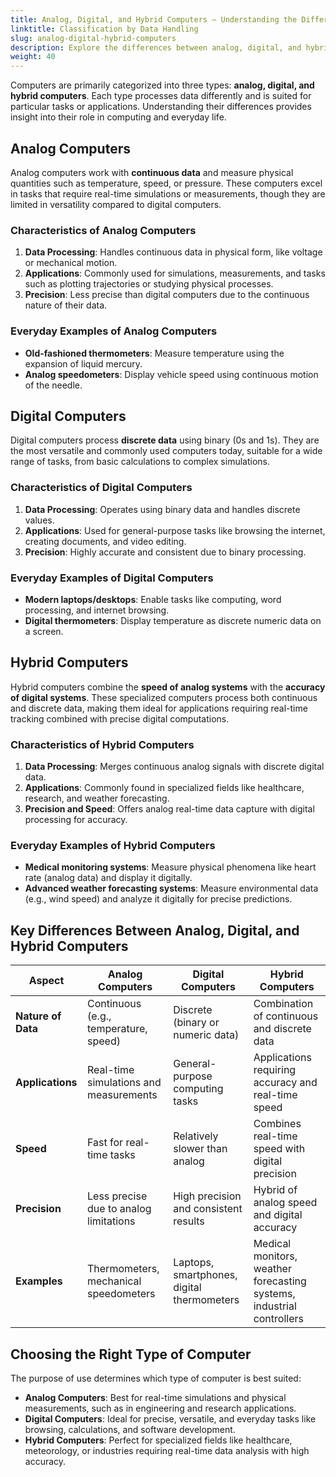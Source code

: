 ```yaml
---
title: Analog, Digital, and Hybrid Computers – Understanding the Differences
linktitle: Classification by Data Handling
slug: analog-digital-hybrid-computers
description: Explore the differences between analog, digital, and hybrid computers, including how they process data, their applications, and examples in everyday life.
weight: 40
---
```


Computers are primarily categorized into three types: **analog, digital, and hybrid computers**. Each type processes data differently and is suited for particular tasks or applications. Understanding their differences provides insight into their role in computing and everyday life.

## Analog Computers

Analog computers work with **continuous data** and measure physical quantities such as temperature, speed, or pressure. These computers excel in tasks that require real-time simulations or measurements, though they are limited in versatility compared to digital computers.

### Characteristics of Analog Computers

1. **Data Processing**: Handles continuous data in physical form, like voltage or mechanical motion.
2. **Applications**: Commonly used for simulations, measurements, and tasks such as plotting trajectories or studying physical processes.
3. **Precision**: Less precise than digital computers due to the continuous nature of their data.

### Everyday Examples of Analog Computers

- **Old-fashioned thermometers**: Measure temperature using the expansion of liquid mercury.
- **Analog speedometers**: Display vehicle speed using continuous motion of the needle.

## Digital Computers

Digital computers process **discrete data** using binary (0s and 1s). They are the most versatile and commonly used computers today, suitable for a wide range of tasks, from basic calculations to complex simulations.

### Characteristics of Digital Computers

1. **Data Processing**: Operates using binary data and handles discrete values.
2. **Applications**: Used for general-purpose tasks like browsing the internet, creating documents, and video editing.
3. **Precision**: Highly accurate and consistent due to binary processing.

### Everyday Examples of Digital Computers

- **Modern laptops/desktops**: Enable tasks like computing, word processing, and internet browsing.
- **Digital thermometers**: Display temperature as discrete numeric data on a screen.

## Hybrid Computers

Hybrid computers combine the **speed of analog systems** with the **accuracy of digital systems**. These specialized computers process both continuous and discrete data, making them ideal for applications requiring real-time tracking combined with precise digital computations.

### Characteristics of Hybrid Computers

1. **Data Processing**: Merges continuous analog signals with discrete digital data.
2. **Applications**: Commonly found in specialized fields like healthcare, research, and weather forecasting.
3. **Precision and Speed**: Offers analog real-time data capture with digital processing for accuracy.

### Everyday Examples of Hybrid Computers

- **Medical monitoring systems**: Measure physical phenomena like heart rate (analog data) and display it digitally.
- **Advanced weather forecasting systems**: Measure environmental data (e.g., wind speed) and analyze it digitally for precise predictions.

## Key Differences Between Analog, Digital, and Hybrid Computers

| **Aspect**         | **Analog Computers**                   | **Digital Computers**                      | **Hybrid Computers**                                                  |
| ------------------ | -------------------------------------- | ------------------------------------------ | --------------------------------------------------------------------- |
| **Nature of Data** | Continuous (e.g., temperature, speed)  | Discrete (binary or numeric data)          | Combination of continuous and discrete data                           |
| **Applications**   | Real-time simulations and measurements | General-purpose computing tasks            | Applications requiring accuracy and real-time speed                   |
| **Speed**          | Fast for real-time tasks               | Relatively slower than analog              | Combines real-time speed with digital precision                       |
| **Precision**      | Less precise due to analog limitations | High precision and consistent results      | Hybrid of analog speed and digital accuracy                           |
| **Examples**       | Thermometers, mechanical speedometers  | Laptops, smartphones, digital thermometers | Medical monitors, weather forecasting systems, industrial controllers |

## Choosing the Right Type of Computer

The purpose of use determines which type of computer is best suited:

- **Analog Computers**: Best for real-time simulations and physical measurements, such as in engineering and research applications.
- **Digital Computers**: Ideal for precise, versatile, and everyday tasks like browsing, calculations, and software development.
- **Hybrid Computers**: Perfect for specialized fields like healthcare, meteorology, or industries requiring real-time data analysis with high accuracy.
